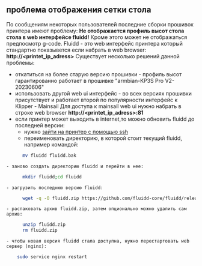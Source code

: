 ## проблема отображения сетки стола

По сообщениям некоторых пользователей последние сборки прошивок принтера имеют проблему:
**Не отображается профиль высот стола стола в web интерфейсе fluidd!** Кроме этого может не отображаться 
предпосмотр g-code. 
Fluidd - это web интерфейс принтера который стандартно показывется если набрать в web browser: **http://<printet_ip_adress>**
Существует несколько решений данной проблемы:
- откатиться на более старую версию прошивки - профиль высот гарантированно работает в прошивке "armbian-KP3S Pro V2-20230606"
- использовать другой web ui интерфейс - во всех версиях прошивки присутствует и работает второй по популярности интерфейс к Klipper - Mainsail
Для доступа к mainsail web ui нужно набрать в строке web browser **http://<printet_ip_adress>:81**
- если принтер может выходить в internet,то можно обновить fluidd до последней версии:
    - нужно [зайти на принтер с помощью ssh](../manuals/ssh_ru.md)
    - переименовать директорию, в которой стоит текущий fluidd, например командой:  
```bash
      mv fluidd fluidd.bak
```

    - заново создать директорию fluidd и перейти в нее:

```bash
      mkdir fluidd;cd fluidd
```

    - загрузить последнюю версию fluidd:

```bash
      wget -q -O fluidd.zip https://github.com/fluidd-core/fluidd/releases/latest/download/fluidd.zip
```

    - распаковать архив fluidd.zip, затем опционально можно удалить сам архив:

```bash
      unzip fluidd.zip
      rm fluidd.zip
```

    - чтобы новая версия fluidd стала доступна, нужно перестартовать web сервер (nginx):

```bash
    sudo service nginx restart
```
